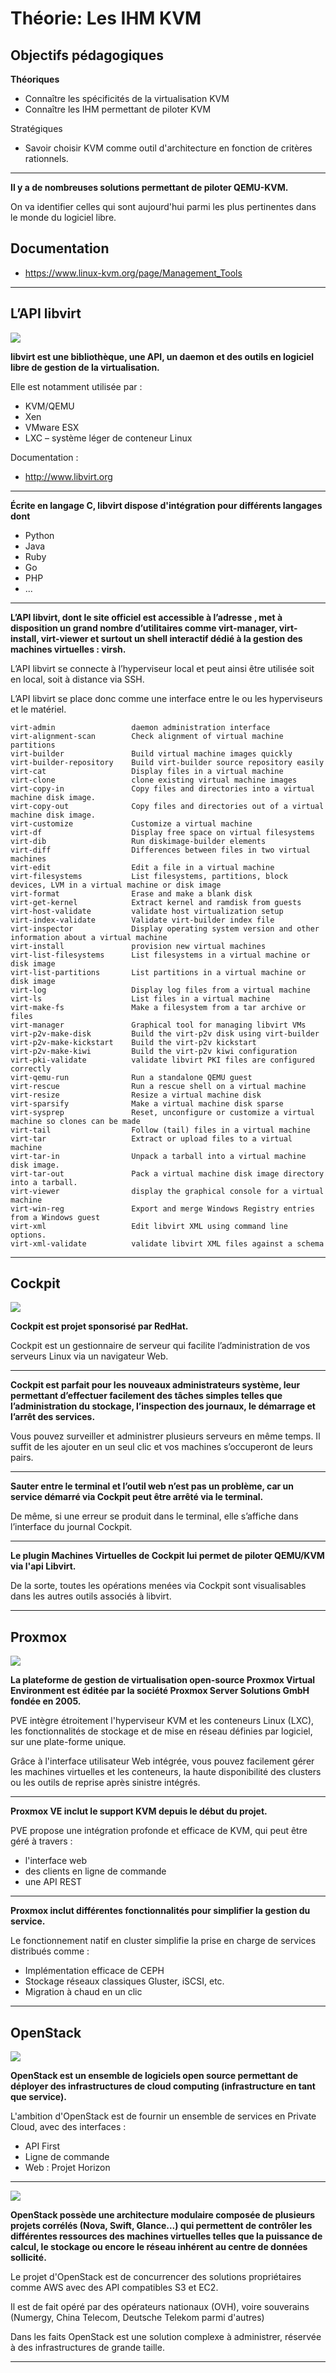 # Théorie: Les IHM KVM

## Objectifs pédagogiques

**Théoriques**

- Connaître les spécificités de la virtualisation KVM
- Connaître les IHM permettant de piloter KVM


Stratégiques

- Savoir choisir KVM comme outil d'architecture en fonction de critères rationnels.

---

**Il y a de nombreuses solutions permettant de piloter QEMU-KVM.**

On va identifier celles qui sont aujourd'hui parmi les plus pertinentes dans le monde du logiciel libre.



## Documentation 

- https://www.linux-kvm.org/page/Management_Tools

---


## L’API libvirt
![](../assets/images/kvm/kvm-libvirt.jpg)

**libvirt est une bibliothèque, une API, un daemon et des outils en logiciel libre de gestion de la virtualisation.**

Elle est notamment utilisée par :


- KVM/QEMU 
- Xen 
- VMware ESX 
- LXC – système léger de conteneur Linux

Documentation : 

* http://www.libvirt.org

---

**Écrite en langage C, libvirt dispose d'intégration pour différents langages dont**

- Python 
- Java
- Ruby
- Go
- PHP
- ...

---

**L’API libvirt, dont le site officiel est accessible à l’adresse , met à disposition un grand nombre d’utilitaires comme virt-manager, virt-install, virt-viewer et surtout un shell interactif dédié à la gestion des machines virtuelles : virsh.**

L’API libvirt se connecte à l’hyperviseur local et peut ainsi être utilisée soit en local, soit à distance via SSH.

L’API libvirt se place donc comme une interface entre le ou les hyperviseurs et le matériel.

```
virt-admin                 daemon administration interface
virt-alignment-scan        Check alignment of virtual machine partitions
virt-builder               Build virtual machine images quickly
virt-builder-repository    Build virt-builder source repository easily
virt-cat                   Display files in a virtual machine
virt-clone                 clone existing virtual machine images
virt-copy-in               Copy files and directories into a virtual machine disk image.
virt-copy-out              Copy files and directories out of a virtual machine disk image.
virt-customize             Customize a virtual machine
virt-df                    Display free space on virtual filesystems
virt-dib                   Run diskimage-builder elements
virt-diff                  Differences between files in two virtual machines
virt-edit                  Edit a file in a virtual machine
virt-filesystems           List filesystems, partitions, block devices, LVM in a virtual machine or disk image
virt-format                Erase and make a blank disk
virt-get-kernel            Extract kernel and ramdisk from guests
virt-host-validate         validate host virtualization setup
virt-index-validate        Validate virt-builder index file
virt-inspector             Display operating system version and other information about a virtual machine
virt-install               provision new virtual machines
virt-list-filesystems      List filesystems in a virtual machine or disk image
virt-list-partitions       List partitions in a virtual machine or disk image
virt-log                   Display log files from a virtual machine
virt-ls                    List files in a virtual machine
virt-make-fs               Make a filesystem from a tar archive or files
virt-manager               Graphical tool for managing libvirt VMs
virt-p2v-make-disk         Build the virt-p2v disk using virt-builder
virt-p2v-make-kickstart    Build the virt-p2v kickstart
virt-p2v-make-kiwi         Build the virt-p2v kiwi configuration
virt-pki-validate          validate libvirt PKI files are configured correctly
virt-qemu-run              Run a standalone QEMU guest
virt-rescue                Run a rescue shell on a virtual machine
virt-resize                Resize a virtual machine disk
virt-sparsify              Make a virtual machine disk sparse
virt-sysprep               Reset, unconfigure or customize a virtual machine so clones can be made
virt-tail                  Follow (tail) files in a virtual machine
virt-tar                   Extract or upload files to a virtual machine
virt-tar-in                Unpack a tarball into a virtual machine disk image.
virt-tar-out               Pack a virtual machine disk image directory into a tarball.
virt-viewer                display the graphical console for a virtual machine
virt-win-reg               Export and merge Windows Registry entries from a Windows guest
virt-xml                   Edit libvirt XML using command line options.
virt-xml-validate          validate libvirt XML files against a schema
```
---

## Cockpit 

![](../assets/images/kvm/kvm-cockpit-logo.jpg)

**Cockpit est projet sponsorisé par RedHat.**

Cockpit est un gestionnaire de serveur qui facilite l’administration de vos serveurs Linux via un navigateur Web. 

---

**Cockpit est parfait pour les nouveaux administrateurs système, leur permettant d’effectuer facilement des tâches simples telles que l’administration du stockage, l’inspection des journaux, le démarrage et l’arrêt des services.** 

Vous pouvez surveiller et administrer plusieurs serveurs en même temps. Il suffit de les ajouter en un seul clic et vos machines s’occuperont de leurs pairs.

---

**Sauter entre le terminal et l’outil web n’est pas un problème, car un service démarré via Cockpit peut être arrêté via le terminal.** 

De même, si une erreur se produit dans le terminal, elle s’affiche dans l’interface du journal Cockpit.

---

**Le plugin Machines Virtuelles de Cockpit lui permet de piloter QEMU/KVM via l'api Libvirt.**

De la sorte, toutes les opérations menées via Cockpit sont visualisables dans les autres outils associés à libvirt.

---


## Proxmox


![](../assets/images/kvm/kvm-proxmox-logo.png)


**La plateforme de gestion de virtualisation open-source Proxmox Virtual Environment est éditée par la société Proxmox Server Solutions GmbH fondée en 2005.** 

PVE intègre étroitement l'hyperviseur KVM et les conteneurs Linux (LXC), les fonctionnalités de stockage et de mise en réseau définies par logiciel, sur une plate-forme unique. 

Grâce à l'interface utilisateur Web intégrée, vous pouvez facilement gérer les machines virtuelles et les conteneurs, la haute disponibilité des clusters ou les outils de reprise après sinistre intégrés.

---


**Proxmox VE inclut le support KVM depuis le début du projet.**

PVE propose une intégration profonde et efficace de KVM, qui peut être géré à travers :

* l'interface web
* des clients en ligne de commande 
* une API REST

---

**Proxmox inclut différentes fonctionnalités pour simplifier la gestion du service.**

Le fonctionnement natif en cluster simplifie la prise en charge de services distribués comme : 

- Implémentation efficace de CEPH
- Stockage réseaux classiques Gluster, iSCSI, etc.
- Migration à chaud en un clic 

---


## OpenStack 

![](../assets/images/kvm/kvm-openstack-logo.jpg)

**OpenStack est un ensemble de logiciels open source permettant de déployer des infrastructures de cloud computing (infrastructure en tant que service).** 

L'ambition d'OpenStack est de fournir un ensemble de services en Private Cloud, avec des interfaces :

* API First
* Ligne de commande 
* Web : Projet Horizon

---

![](../assets/images/kvm/kvm-openstack-map.png)

**OpenStack possède une architecture modulaire composée de plusieurs projets corrélés (Nova, Swift, Glance...) qui permettent de contrôler les différentes ressources des machines virtuelles telles que la puissance de calcul, le stockage ou encore le réseau inhérent au centre de données sollicité.**

Le projet d'OpenStack est de concurrencer des solutions propriétaires comme AWS avec des API compatibles S3 et EC2.

Il est de fait opéré par des opérateurs nationaux (OVH), voire souverains (Numergy, China Telecom, Deutsche Telekom parmi d'autres)

Dans les faits OpenStack est une solution complexe à administrer, réservée à des infrastructures de grande taille.

---

